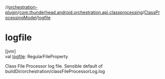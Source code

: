 //[orchestration-plugin](../../../index.md)/[com.thunderhead.android.orchestration.api.classprocessing](../index.md)/[ClassProcessingModel](index.md)/[logfile](logfile.md)

# logfile

[jvm]\
val [logfile](logfile.md): RegularFileProperty

Class File Processor log file. Sensible default of buildDir/orchestration/classFileProcessorLog.log
